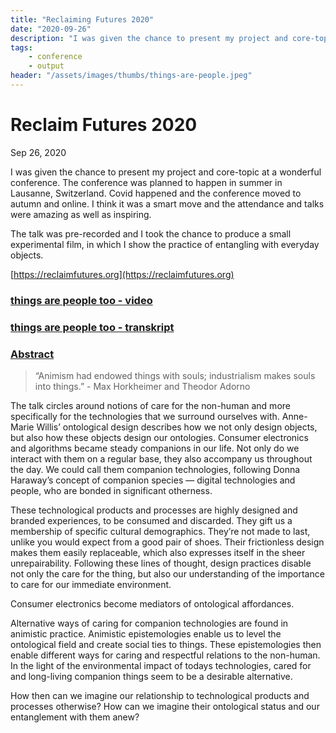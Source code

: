 ```yaml
---
title: "Reclaiming Futures 2020"
date: "2020-09-26"
description: "I was given the chance to present my project and core-topic at a wonderful conference. The talk was pre-recorded and I took the chance to produce a small experimental film, in which I show the practice of entangling with everyday objects."
tags:
    - conference
    - output
header: "/assets/images/thumbs/things-are-people.jpeg"
---
```

# Reclaim Futures 2020
Sep 26, 2020

I was given the chance to present my project and core-topic at a wonderful conference. The conference was planned to happen in summer in Lausanne, Switzerland. Covid happened and the conference moved to autumn and online. I think it was a smart move and the attendance and talks were amazing as well as inspiring.

The talk was pre-recorded and I took the chance to produce a small experimental film, in which I show the practice of entangling with everyday objects.

[https://reclaimfutures.org](https://reclaimfutures.org)

### [things are people too - video](https://file-zudedy.cyon.net/f/b699a31cb9a3482aa188/)

### [things are people too - transkript](output/dissemination/things%20are%20people%20too%20-%20transkript.md)

### [Abstract](https://reclaimfutures.org/rf2020/events/things-are-people-too.html)
> “Animism had endowed things with souls; industrialism makes souls into things.” - Max Horkheimer and Theodor Adorno

The talk circles around notions of care for the non-human and more specifically for the technologies that we surround ourselves with. Anne-Marie Willis’ ontological design describes how we not only design objects, but also how these objects design our ontologies. Consumer electronics and algorithms became steady companions in our life. Not only do we interact with them on a regular base, they also accompany us throughout the day. We could call them companion technologies, following Donna Haraway’s concept of companion species — digital technologies and people, who are bonded in significant otherness.

These technological products and processes are highly designed and branded experiences, to be consumed and discarded. They gift us a membership of specific cultural demographics. They’re not made to last, unlike you would expect from a good pair of shoes. Their frictionless design makes them easily replaceable, which also expresses itself in the sheer unrepairability. Following these lines of thought, design practices disable not only the care for the thing, but also our understanding of the importance to care for our immediate environment.

Consumer electronics become mediators of ontological affordances.

Alternative ways of caring for companion technologies are found in animistic practice. Animistic epistemologies enable us to level the ontological field and create social ties to things. These epistemologies then enable different ways for caring and respectful relations to the non-human. In the light of the environmental impact of todays technologies, cared for and long-living companion things seem to be a desirable alternative.

How then can we imagine our relationship to technological products and processes otherwise? How can we imagine their ontological status and our entanglement with them anew?